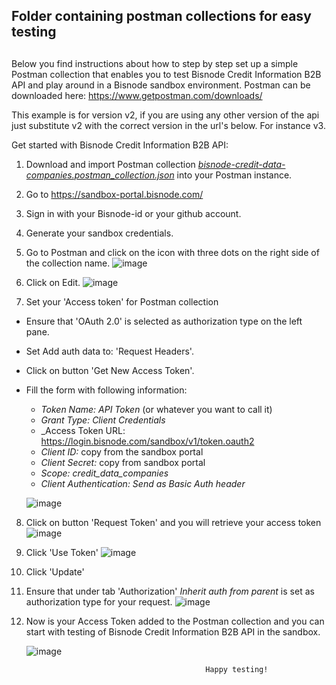 ## Folder containing postman collections for easy testing

##

Below you find instructions about how to step by step set up a simple Postman collection that enables you to test Bisnode Credit Information B2B API and play around in a Bisnode sandbox environment. Postman can be downloaded here: https://www.getpostman.com/downloads/ 

This example is for version v2, if you are using any other version of the api just substitute v2 with the correct version in the url's below. For instance v3.

Get started with Bisnode Credit Information B2B API:

1. Download and import Postman collection [_bisnode-credit-data-companies.postman_collection.json_](https://raw.githubusercontent.com/Bisnode/api-stuff/master/apis/brigs/company/postman-collections/bisnode-credit-data-companies.postman_collection.json) into your Postman instance.

2. Go to https://sandbox-portal.bisnode.com/

3. Sign in with your Bisnode-id or your github account.

4. Generate your sandbox credentials.

5. Go to Postman and click on the icon with three dots on the right side of the collection name.
    ![image](https://user-images.githubusercontent.com/54436429/66762351-1f61dd80-eea6-11e9-8855-ab0f4853143e.png)

6. Click on Edit.
    ![image](https://user-images.githubusercontent.com/54436429/66762478-5801b700-eea6-11e9-9c15-e6017aa5a285.png)

7. Set your 'Access token' for Postman collection 
 * Ensure that 'OAuth 2.0' is selected as authorization type on the left pane. 
 * Set Add auth data to: 'Request Headers'.
 * Click on button 'Get New Access Token'.
 * Fill the form with following information:
   - _Token Name: API Token_ (or whatever you want to call it)
   - _Grant Type: Client Credentials_ 
   - _Access Token URL: https://login.bisnode.com/sandbox/v1/token.oauth2
   - _Client ID:_ copy from the sandbox portal
   - _Client Secret:_ copy from sandbox portal
   - _Scope: credit_data_companies_
   - _Client Authentication: Send as Basic Auth header_
   
   ![image](https://user-images.githubusercontent.com/54436429/66763772-ba5bb700-eea8-11e9-835e-ca00ed1c7f00.png)  

8. Click on button 'Request Token' and you will retrieve your access token
    ![image](https://user-images.githubusercontent.com/54436429/66764271-b714fb00-eea9-11e9-9fbe-c09d08f238c3.png)

9. Click 'Use Token' 
    ![image](https://user-images.githubusercontent.com/54436429/66764210-9482e200-eea9-11e9-99dd-909d2924a8a5.png)

10. Click 'Update' 

11. Ensure that under tab 'Authorization' _Inherit auth from parent_ is set as authorization type for your request.
    ![image](https://user-images.githubusercontent.com/54436429/66915390-3412b280-f019-11e9-9ec9-662aef8efe75.png)

12. Now is your Access Token added to the Postman collection and you can start with testing of Bisnode Credit Information B2B API in the sandbox.
    
    ![image](https://user-images.githubusercontent.com/54436429/66764637-808bb000-eeaa-11e9-812e-c9cda243c885.png)

    
                                                Happy testing!
